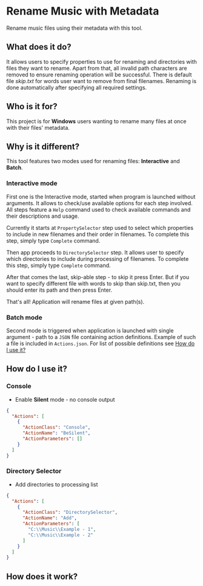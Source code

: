 # Rename Music with Metadata
Rename music files using their metadata with this tool.

## What does it do?
It allows users to specify properties to use for renaming and directories with files they want to rename.
Apart from that, all invalid path characters are removed to ensure renaming operation will be successful.
There is default file _skip.txt_ for words user want to remove from final filenames.
Renaming is done automatically after specifying all required settings. 

## Who is it for?
This project is for __Windows__ users wanting to rename many files at once with their files' metadata.

## Why is it different?
This tool features two modes used for renaming files: __Interactive__ and __Batch__.

### Interactive mode
First one is the Interactive mode, started when program is launched without arguments.
It allows to check/use available options for each step involved.
All steps feature a `Help` command used to check available commands and their descriptions and usage.

Currently it starts at `PropertySelector` step used to select which properties to include in new filenames and their order in filenames.
To complete this step, simply type `Complete` command.

Then app proceeds to `DirectorySelector` step. It allows user to specify which directories to include during processing of filenames.
To complete this step, simply type `Complete` command.

After that comes the last, skip-able step - to skip it press Enter.
But if you want to specify different file with words to skip than skip.txt, then you should enter its path and then press Enter.

That's all! Application will rename files at given path(s).

### Batch mode
Second mode is triggered when application is launched with single argument - path to a `JSON` file containing action definitions.
Example of such a file is included in `Actions.json`.
For list of possible definitions see [How do I use it?](#how-do-i-use-it)

## How do I use it?

### Console

- Enable __Silent__ mode - no console output

```json
{
  "Actions": [
    {
      "ActionClass": "Console",
      "ActionName": "BeSilent",
      "ActionParameters": []
    }
  ]
}
```

### Directory Selector

- Add directories to processing list
```json
{
  "Actions": [
    {
      "ActionClass": "DirectorySelector",
      "ActionName": "Add",
      "ActionParameters": [
        "C:\\Music\\Example - 1",
        "C:\\Music\\Example - 2"
      ]
    }
  ]
}
```

## How does it work?

